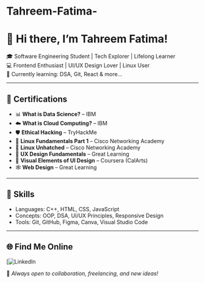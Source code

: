 # Tahreem-Fatima-
# 👋 Hi there, I’m Tahreem Fatima!

🎓 Software Engineering Student | Tech Explorer | Lifelong Learner  
💻 Frontend Enthusiast | UI/UX Design Lover | Linux User  
🌱 Currently learning: DSA, Git, React & more...

---

## 🏅 Certifications

- 📊 **What is Data Science?** – IBM  
- ☁️ **What is Cloud Computing?** – IBM  
- 🛡️ **Ethical Hacking** – TryHackMe  
- 🐧 **Linux Fundamentals Part 1** – Cisco Networking Academy  
- 🔐 **Linux Unhatched** – Cisco Networking Academy  
- 🎨 **UX Design Fundamentals** – Great Learning  
- 🧩 **Visual Elements of UI Design** – Coursera (CalArts)  
- 🕸️ **Web Design** – Great Learning

---

## 💼 Skills
- Languages: C++, HTML, CSS, JavaScript  
- Concepts: OOP, DSA, UI/UX Principles, Responsive Design  
- Tools: Git, GitHub, Figma, Canva, Visual Studio Code

---

## 🌐 Find Me Online
[![LinkedIn](https://www.linkedin.com/in/tahreem-fatima-250550274?utm_source=share&utm_campaign=share_via&utm_content=profile&utm_medium=android_app )

💬 *Always open to collaboration, freelancing, and new ideas!*
